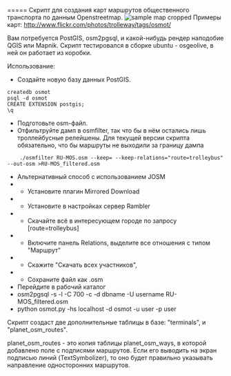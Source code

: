 =====
Скрипт для создания карт маршрутов общественного транспорта по данным Openstreetmap.
![sample map cropped](http://img-fotki.yandex.ru/get/9480/2107165.62/0_95e88_130b928c_orig)
Примеры карт: http://www.flickr.com/photos/trolleway/tags/osmot/

Вам потребуется PostGIS, osm2pgsql, и какой-нибудь рендер наподобие QGIS или Mapnik.
Скрипт тестировался в сборке ubuntu - osgeolive, в ней он работает из коробки.

Использование:

* Создайте новую базу данных PostGIS.
```
createdb osmot
psql -d osmot
CREATE EXTENSION postgis;
\q
```

* Подготовьте osm-файл.
* Отфильтруйте дамп в osmfilter, так что бы в нём остались лишь троллейбусные релейшены. Для текущей версии скрипта обязательно, что бы маршруты не выходили за границу дампа 
```
    ./osmfilter RU-MOS.osm --keep= --keep-relations="route=trolleybus" --out-osm >RU-MOS_filtered.osm
```
* Альтернативный способ с использованием JOSM 
* * Установите плагин Mirrored Download 
* * Установите в настройках сервер Rambler
* * Скачайте всё в интересующем городе по запросу [route=trolleybus]
* * Включите панель Relations, выделите все отношения с типом "Маршрут"
* * Скажите "Скачать всех участников",
* * Сохраните файл как .osm
* Перейдите в рабочий каталог
* osm2pgsql -s -l -C 700 -c -d dbname -U username  RU-MOS_filtered.osm
*  python osmot.py -hs localhost -d osmot -u user -p user

Скрипт создаст две дополнительные таблицы в базе: "terminals", и "planet_osm_routes". 
        
planet_osm_routes - это копия таблицы planet_osm_ways, в которой добавлено поле с подписями маршрутов. Если его выводить на экран подписью линий (TextSymbolizer), то оно будет правильно указывать направление односторонних маршрутов. 
